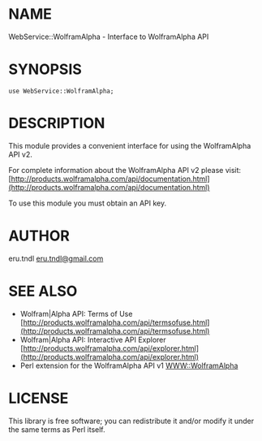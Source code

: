 # NAME

WebService::WolframAlpha - Interface to WolframAlpha API

# SYNOPSIS

    use WebService::WolframAlpha;

# DESCRIPTION

This module provides a convenient interface for using the WolframAlpha API v2.

For complete information about the WolframAlpha API v2 please visit:
[http://products.wolframalpha.com/api/documentation.html](http://products.wolframalpha.com/api/documentation.html)

To use this module you must obtain an API key.

# AUTHOR

eru.tndl <eru.tndl@gmail.com>

# SEE ALSO

- Wolfram|Alpha API: Terms of Use
[http://products.wolframalpha.com/api/termsofuse.html](http://products.wolframalpha.com/api/termsofuse.html)
- Wolfram|Alpha API: Interactive API Explorer
[http://products.wolframalpha.com/api/explorer.html](http://products.wolframalpha.com/api/explorer.html)
- Perl extension for the WolframAlpha API v1
[WWW::WolframAlpha](http://search.cpan.org/perldoc?WWW::WolframAlpha)

# LICENSE

This library is free software; you can redistribute it and/or modify
it under the same terms as Perl itself.